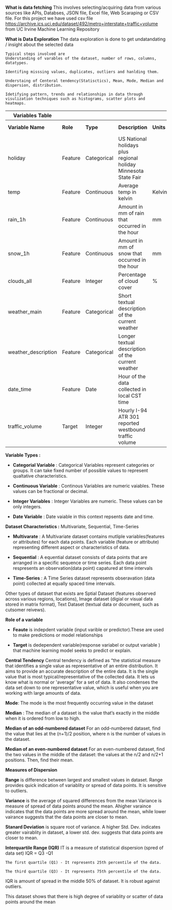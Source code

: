 


**What is data fetching**
    This involves selecting/acquiring data from various sources like APIs, Databses, JSON file, Excel file, Web Scaraping or CSV file. 
    For this project we have used csv file https://archive.ics.uci.edu/dataset/492/metro+interstate+traffic+volume from UC Irvine Machine Learning Repository

**What is Data Exploration**
    The data exploration is done to get undatandating / insight about the selected data
    
    Typical steps involved are
    Understanding of varables of the dataset, number of rows, columns, datatypes.

    Identifing misssing values, duplicates, outliers and hanlding them.

    Understaing of Centeral tendency(Statisctics), Mean, Mode, Median and dispersion, distribution.
    
    Idetifying pattern, trends and relationships in data through visulization techniques such as histograms, scatter plots and heatmaps.

|**Variables Table**||||||
|---|---|---|---|---|---|
|**Variable Name**|**Role**|**Type**|**Description**|**Units**|**Missing Values**|
|holiday|Feature|Categorical|US National holidays plus regional holiday Minnesota State Fair| ||no|
|temp|Feature|Continuous|Average temp in kelvin|Kelvin|no|
|rain_1h|Feature|Continuous|Amount in mm of rain that occurred in the hour|mm|no|
|snow_1h|Feature|Continuous|Amount in mm of snow that occurred in the hour|mm|no|
|clouds_all|Feature|Integer|Percentage of cloud cover|%|no|
|weather_main|Feature|Categorical|Short textual description of the current weather||no|
|weather_description|Feature|Categorical|Longer textual description of the current weather||no|
|date_time|Feature|Date|Hour of the data collected in local CST time||no|
|traffic_volume|Target|Integer|Hourly I-94 ATR 301 reported westbound traffic volume||no|

**Variable Types :**

- **Categorial Variable** : Categorical Variables represent categories or groups. It can take fixed number of possible values to represent qualtative characteristics.

- **Continuous Variable** : Continous Variables are numeric vaiables. These values can be fractional or decimal.

- **Integer Variables** : Integer Variables are numeric. These values can be only integers.

- **Date Variable** : Date vaiable in this context repsents date and time.

**Dataset Characteristics :**
    Multivariate, Sequential, Time-Series

- **Multivarate** : A Multivariate dataset contains mutliple variables(features or attributes) for each data points. Each variable (feature or attribute) representing different aspect or characteristics of data.

- **Sequential** : A equential dataset consists of data points that are arranged in a specific sequence or time series. Each data point respresents an observation(data point) capatured at time intervals

- **Time-Series** : A Time Series dataset represents obseravation (data point) collected at equally spaced time intervals.

Other types of dataset that exists are Sptial Dataset (features observed across various regions, locations), Image dataset (digial or visual data stored in matrix format), Text Dataset (textual data or document, such as cutsomer reivews).

**Role of a variable**

- **Feaute** is indepdent variable (input varible or predictor).These are used to make predictions or model relationships

- **Target** is dedependent variable(response variabel or output variable ) that machine learning model seeks to predict or explain.



**Central Tendency**
Central tendency is defined as “the statistical measure that identifies a single value as representative of an entire distribution. It aims to provide an accurate description of the entire data. It is the single value that is most typical/representative of the collected data. 
It lets us know what is normal or 'average' for a set of data. It also condenses the data set down to one representative value, which is useful when you are working with large amounts of data.

**Mode**: The mode is the most frequently occurring value in the dataset

**Median** : The median of a dataset is the value that’s exactly in the middle when it is ordered from low to high.

**Median of an odd-numbered dataset**
For an odd-numbered dataset, find the value that lies at the (n+1)/2 position, where n is the number of values in the dataset.

**Median of an even-numbered dataset**
For an even-numbered dataset, find the two values in the middle of the dataset: the values at the n/2 and n/2+1 positions. Then, find their mean.

**Measures of Dispersion**

**Range** is difference between largest and smallest values in dataset. Range provides quick indication of variablity or spread of data points. It is sensitive to outliers.


**Variance** is the average  of squared differences from the mean Variance is measure of spread of data points around the mean. Ahigher varaince indicates that the data points are more spread around the mean, while lower vairance suggests that the data points are closer to mean.

**Stanard Deviation** is square root of variance. A higher Std. Dev. indicates greater vairablity in dataset,  a lower std. dev. suggests that data points are closer to mean.

**Interquartile Range (IQR)** IT is a measure of statistical dispersion (spred of data set)
IQR  = Q3 -Q1

    The first quartile (Q1) - It represents 25th percentile of the data.

    The third quartile (Q3) - It represents 75th percentile of the data.
IQR is amount of spread in the middle 50% of dataset. It is robust against outliers.

This dataset shows that there is high degree of variablity or scatter of data points around the mean


